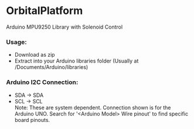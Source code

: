 # OrbitalPlatform
Arduino MPU9250 Library with Solenoid Control

### Usage:
  - Download as zip
  - Extract into your Arduino libraries folder (Usually at /Documents/Arduino/libraries)
  
### Arduino I2C Connection: 
- SDA -> SDA
- SCL -> SCL  
Note: These are system dependent. Connection shown is for the Arduino UNO. 
Search for '\<Arduino Model\> Wire pinout' to find specific board pinouts.
